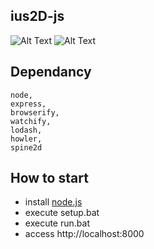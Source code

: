 ## ius2D-js
![Alt Text](https://github.com/keicoon/require_webgl/blob/master/capture.PNG)
![Alt Text](https://github.com/keicoon/require_webgl/blob/master/capture.gif)

## Dependancy
```
node,
express,
browserify,
watchify,
lodash,
howler,
spine2d
```

## How to start
* install [node.js](https://nodejs.org/en/)
* execute setup.bat
* execute run.bat
* access http://localhost:8000
